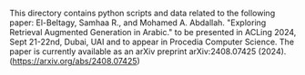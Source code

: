 This directory contains python scripts and data related to the following paper:
El-Beltagy, Samhaa R., and Mohamed A. Abdallah. "Exploring Retrieval Augmented Generation in Arabic."  to be presented in ACLing 2024, Sept 21-22nd, Dubai, UAI and to appear in Procedia Computer Science. 
The paper is currently available as an arXiv preprint arXiv:2408.07425 (2024). (https://arxiv.org/abs/2408.07425)
